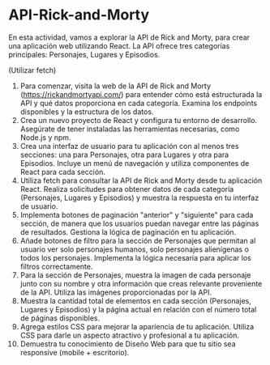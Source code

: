 # API-Rick-and-Morty
En esta actividad, vamos a explorar la API de Rick and Morty, para crear una aplicación web utilizando React. La API ofrece tres categorías principales: Personajes, Lugares y Episodios.

(Utilizar fetch)

1. Para comenzar, visita la web de la API de Rick and Morty (https://rickandmortyapi.com/) para entender cómo está estructurada la API y qué datos proporciona en cada categoría. Examina los endpoints disponibles y la estructura de los datos.
2. Crea un nuevo proyecto de React y configura tu entorno de desarrollo. Asegúrate de tener instaladas las herramientas necesarias, como Node.js y npm.
3. Crea una interfaz de usuario para tu aplicación con al menos tres secciones: una para Personajes, otra para Lugares y otra para Episodios. Incluye un menú de navegación y utiliza componentes de React para cada sección.
4. Utiliza fetch para consultar la API de Rick and Morty desde tu aplicación React. Realiza solicitudes para obtener datos de cada categoría (Personajes, Lugares y Episodios) y muestra la respuesta en tu interfaz de usuario.
5. Implementa botones de paginación "anterior" y "siguiente" para cada sección, de manera que los usuarios puedan navegar entre las páginas de resultados. Gestiona la lógica de paginación en tu aplicación.
6. Añade botones de filtro para la sección de Personajes que permitan al usuario ver solo personajes humanos, solo personajes alienígenas o todos los personajes. Implementa la lógica necesaria para aplicar los filtros correctamente.
7. Para la sección de Personajes, muestra la imagen de cada personaje junto con su nombre y otra información que creas relevante proveniente de la API. Utiliza las imágenes proporcionadas por la API.
8. Muestra la cantidad total de elementos en cada sección (Personajes, Lugares y Episodios) y la página actual en relación con el número total de páginas disponibles.
9. Agrega estilos CSS para mejorar la apariencia de tu aplicación. Utiliza CSS para darle un aspecto atractivo y profesional a tu aplicación.
10. Demuestra tu conocimiento de Diseño Web para que tu sitio sea responsive (mobile + escritorio).
